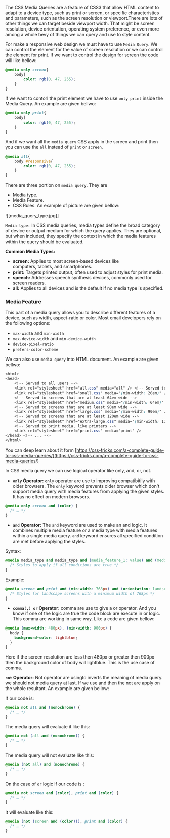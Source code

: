 The CSS Media Queries are a feature of CSS3 that allow HTML content to adapt to a device type, such as print or screen, or specific characteristics and parameters, such as the screen resolution or viewport.There are lots of other things we can target beside viewport width. That might be screen resolution, device orientation, operating system preference, or even more among a whole bevy of things we can query and use to style content.

For make a responsive web design we must have to use `Media Query`. We can control the element for the value of screen resolution or we can control the element for print. If we want to control the design for screen the code will like bellow:

```css
@media only screen{
    body{
        color: rgb(0, 47, 255);
    }
}
```

If we want to contorl the print element we have to use `only print` inside the Media Query. An example are given bellwo:

```css
@media only print{
    body{
        color: rgb(0, 47, 255);
    }
}
```

And if we want all the `media query` CSS apply in the screen and print then you can use the `all` instead of `print` or `screen`.

```css
@media all{
    body #responsive{
        color: rgb(0, 47, 255);
    }
}
```

There are three portion on `media query`. They are
- Media type.
- Media Feature.
- CSS Rules.
An example of picture are given bellow:

![[media_query_type.jpg]]

`Media type:` In CSS media queries, media types define the broad category of device or output medium for which the query applies. They are optional, but when included, they specify the context in which the media features within the query should be evaluated.


**Common Media Types:**

- **screen:** Applies to most screen-based devices like computers, tablets, and smartphones.
- **print:** Targets printed output, often used to adjust styles for print media.
- **speech:** Addresses speech synthesis devices, commonly used for screen readers.
- **all:** Applies to all devices and is the default if no media type is specified.
### Media Feature
This part of a media query allows you to describe different features of a device, such as width, aspect-ratio or color. Most email developers rely on the following options:

- `max-width` and `min-width`
- `max-device-width` and `min-device-width`
- `device-pixel-ratio`
- `prefers-color-scheme`



We can also use `media query` into HTML document. An example are given bellwo:

```css
<html>
<head>
    <!-- Served to all users -->
    <link rel="stylesheet" href="all.css" media="all" /> <!-- Served to screens that are at least 20em wide -->
    <link rel="stylesheet" href="small.css" media="(min-width: 20em)" />
    <!-- Served to screens that are at least 64em wide -->
    <link rel="stylesheet" href="medium.css" media="(min-width: 64em)" />
    <!-- Served to screens that are at least 90em wide -->
    <link rel="stylesheet" href="large.css" media="(min-width: 90em)" />
    <!-- Served to screens that are at least 120em wide -->
    <link rel="stylesheet" href="extra-large.css" media="(min-width: 120em)" />
    <!-- Served to print media, like printers -->
    <link rel="stylesheet" href="print.css" media="print" />
</head> <!-- ... -->
</html>

```

You can deep learn about it form [https://css-tricks.com/a-complete-guide-to-css-media-queries/](https://css-tricks.com/a-complete-guide-to-css-media-queries/)

In CSS media query we can use logical operator like only, and, or, not. 

- **`only` Operator:** `only` operator are use to improving compatibitily with older browsers. The `only` keyword prevents older browser which don't support  media query with media features from applying the given styles. It has no effect on modern browsers.

```css
@media only screen and (color) {
  /* … */
}
```


- **`and` Operator:** The `and` keyword are used to make an and logic. It combines multiple media feature or a media type with media features within a single media query. `and` keyword ensures all specified condition are met before applying the styles.

Syntax:

```css
@media media_type and media_type and (media_feature_1: value) and (media_feature_2: value) {
  /* Styles to apply if all conditions are true */
}

```

Example:

```css
@media screen and print and (min-width: 768px) and (orientation: landscape) {
  /* Styles for landscape screens with a minimum width of 768px */
}
```

- **`comma(,) or` Operator:** comma are use to give a or operator. And you know if one of the logic are true the code block are execute in or logic. This comma are working in same way. Like a code are given bellow:
```css
@media (max-width: 480px), (min-width: 900px) {
  body {
    background-color: lightblue;
  }
}
```

Here if the screen resolution are less then 480px or greater then 900px then the background color of body will lightblue. This is the use case of comma.

**`not` Operator:** Not operator are usingto inverts the meaning of media query. we should not media query at last. If we use and then the not are apply on the whole resultant. An example are given bellow:

If our code is:
```css
@media not all and (monochrome) {
  /* … */
}

```

The media query will evaluate it like this:
```css
@media not (all and (monochrome)) {
  /* … */
}

```

The media query will not evaluate like this:

```css
@media (not all) and (monochrome) {
  /* … */
}

```

On the case of `or` logic 
If our code is :

```css
@media not screen and (color), print and (color) {
  /* … */
}

```

It will evaluate like this:

```css
@media (not (screen and (color))), print and (color) {
  /* … */
}

```